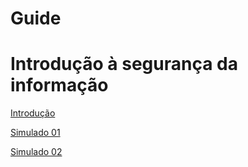 # Guide

# Introdução à segurança da informação

[Introdução](./Introdução%20à%20segurança%20da%20informação%2066d0a7b664224817a71b5de238a16b9f.md)

[Simulado 01](./Simulado.md)

[Simulado 02](./Simurado%2002%20-%201°%20Semestre%20848a8ce621d948b3a8111a705a83d35f.md)

